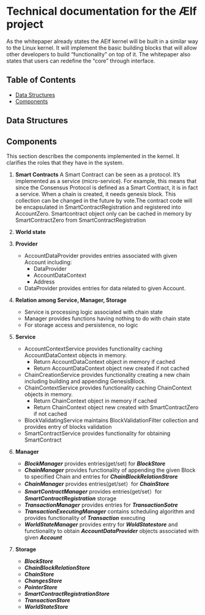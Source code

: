 # Technical documentation for the Ælf project

As the whitepaper already states the AElf kernel will be built in a similar way to the Linux kernel. It will implement the basic building blocks that will allow other developers to build “functionality” on top of it. The whitepaper also states that users can redefine the “core” through interface.

## Table of Contents

* [Data Structures](#1data-structures)
* [Components](#2components)

## Data Structures

## Components

This section describes the components implemented in the kernel. It clarifies the roles that they have in the system.

1. **Smart Contracts**
A Smart Contract can be seen as a protocol. It’s implemented as a service (micro-service). For example, this means that since the Consensus Protocol is defined as a Smart Contract, it is in fact a service. When a chain is created, it needs genesis block. This collection can be changed in the future by vote.The contract code will be encapsulated in SmartContractRegistration and registered into AccountZero. Smartcontract object only can be cached in memory by  SmartContractZero from SmartContractRegistration

2. **World state**

3. **Provider**
    - AccountDataProvider provides entries associated with given Account including:
        - DataProvider 
        - AccountDataContext 
        - Address 
    - DataProvider provides entries for data related to given Account.

4. **Relation among Service, Manager, Storage**
    - Service is processing logic associated with chain state
    - Manager provides functions having nothing to do with chain state
    - For storage access and persistence, no logic

5. **Service**

    - AccountContextService provides functionality caching AccountDataContext objects in memory. 
        - Return AccountDataContext object in memory if cached
        - Return AccountDataContext object new created if not cached
    - ChainCreationService provides functionality creating a new chain including building and appending GenesisBlock.
    - ChainContextService provides functionality caching ChainContext objects in memory. 
        - Return ChainContext object in memory if cached
        - Return ChainContext object new created with SmartContractZero if not cached
    - BlockValidatingService maintains BlockValidationFilter collection and provides entry of blocks validation
    - SmartContractService provides functionality for obtaining SmartContract

6. **Manager**

    - **_BlockManager_** provides entries(get/set) for **_BlockStore_**
    - **_ChainManager_** provides functionality of appending the given Block to specified Chain and entries for **_ChainBlockRelationStrore_**
    - **_ChainManager_** provides entries(get/set）for **_ChainStore_**
    - **_SmartContractManager_** provides entries(get/set）for **_SmartContractRegistration_** storage
    - **_TransactionManager_** provides entries for **_TransactionSotre_**
    - **_TransactionExecutingManager_** contains scheduling algorithm and provides functionality of **_Transaction_** executing
    - **_WorldStateManager_** provides entry for **_WoldStatestore_** and functionality to obtain **_AccountDataProvider_** objects associated with given **_Account_**

7. **Storage**

    - **_BlockStore_**
    - **_ChainBlockRelationStore_**
    - **_ChainStore_**
    - **_ChangesStore_**
    - **_PointerStore_**
    - **_SmartContractRegistrationStore_**
    - **_TransactionStore_**
    - **_WorldStateStore_**

